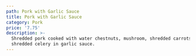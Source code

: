 ```yaml
---
path: Pork with Garlic Sauce
title: Pork with Garlic Sauce
category: Pork
price: '7.75'
description: >-
  Shredded pork cooked with water chestnuts, mushroom, shredded carrots, and
  shredded celery in garlic sauce.
---
```


